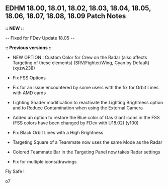 ## EDHM 18.00, 18.01, 18.02, 18.03, 18.04, 18.05, 18.06, 18.07, 18.08, 18.09 Patch Notes

**:: NEW ::**

-- Fixed for FDev Update 18.05 --


**:: Previous versions ::**

- NEW OPTION : Custom Color for Crew on the Radar (also affects Targeting of these elements) (SRV/Fighter/Wing, Cyan by Default) (xyzw238)

- Fix FSS Options

- Fix for an issue encountered by some users with the fix for Orbit Lines with AMD cards

- Lighting Shader modification to reactivate the Lighting Brightness option and to Reduce Contamination when using the External Camera

- Added an option to restore the Blue color of Gas Giant icons in the FSS (FSS colors have been changed by FDev with U18.02) (y100)

- Fix Black Orbit Lines with a High Brightness

- Targeting Square of a Teammate now uses the same Mode as the Radar

- Colored Teammate Bar in the Targeting Panel now takes Radar settings

- Fix for multiple icons/drawings


Fly Safe !

o7
